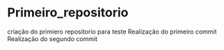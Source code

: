 # Primeiro_repositorio
 criação do primiero repositorio para teste
 Realização do primeiro commit
 Realização do segundo commit